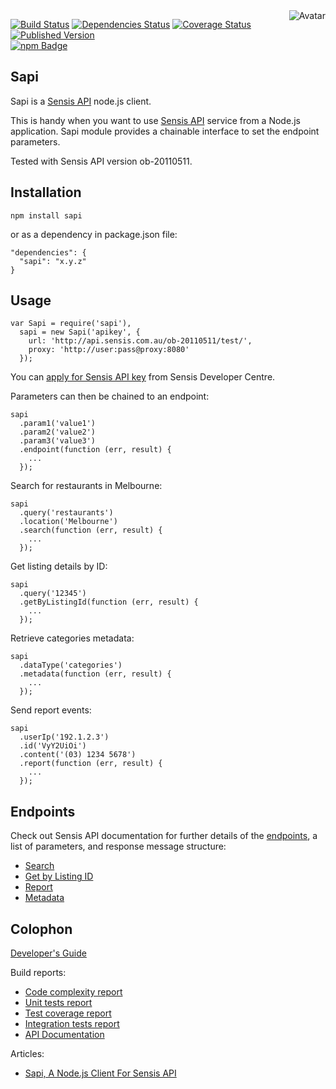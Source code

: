 <img align="right" src="https://raw.github.com/cliffano/sapi/master/avatar.jpg" alt="Avatar"/>

[![Build Status](https://secure.travis-ci.org/cliffano/sapi.png?branch=master)](http://travis-ci.org/cliffano/sapi)
[![Dependencies Status](https://david-dm.org/cliffano/sapi.png)](http://david-dm.org/cliffano/sapi)
[![Coverage Status](https://coveralls.io/repos/cliffano/sapi/badge.png?branch=master)](https://coveralls.io/r/cliffano/sapi?branch=master)
[![Published Version](https://badge.fury.io/js/sapi.png)](http://badge.fury.io/js/sapi)
<br/>
[![npm Badge](https://nodei.co/npm/sapi.png)](http://npmjs.org/package/sapi)

Sapi
----

Sapi is a [Sensis API](http://developers.sensis.com.au/about) node.js client.

This is handy when you want to use [Sensis API](http://developers.sensis.com.au/about) service from a Node.js application. Sapi module provides a chainable interface to set the endpoint parameters.

Tested with Sensis API version ob-20110511.

Installation
------------

    npm install sapi

or as a dependency in package.json file:

    "dependencies": {
      "sapi": "x.y.z"
    }

Usage
-----

    var Sapi = require('sapi'),
      sapi = new Sapi('apikey', {
        url: 'http://api.sensis.com.au/ob-20110511/test/',
        proxy: 'http://user:pass@proxy:8080'
      });

You can [apply for Sensis API key](http://developers.sensis.com.au/docs/getting_started/Apply_for_an_API_key) from Sensis Developer Centre.

Parameters can then be chained to an endpoint:

    sapi
      .param1('value1')
      .param2('value2')
      .param3('value3')
      .endpoint(function (err, result) {
        ...
      });

Search for restaurants in Melbourne:

    sapi
      .query('restaurants')
      .location('Melbourne')
      .search(function (err, result) {
        ...
      });

Get listing details by ID:

    sapi
      .query('12345')
      .getByListingId(function (err, result) {
        ...
      });

Retrieve categories metadata:

    sapi
      .dataType('categories')
      .metadata(function (err, result) {
        ...
      });

Send report events:

    sapi
      .userIp('192.1.2.3')
      .id('VyY2UiOi')
      .content('(03) 1234 5678')
      .report(function (err, result) {
        ...
      });

Endpoints
---------

Check out Sensis API documentation for further details of the [endpoints](http://developers.sensis.com.au/docs/using_endpoints), a list of parameters, and response message structure:

* [Search](http://developers.sensis.com.au/docs/endpoint_reference/Search)
* [Get by Listing ID](http://developers.sensis.com.au/docs/endpoint_reference/Get_by_Listing_ID)
* [Report](http://developers.sensis.com.au/docs/endpoint_reference/Report)
* [Metadata](http://developers.sensis.com.au/docs/endpoint_reference/Metadata)

Colophon
--------

[Developer's Guide](http://cliffano.github.io/developers_guide.html#nodejs)

Build reports:

* [Code complexity report](http://cliffano.github.io/sapi/bob/complexity/plato/index.html)
* [Unit tests report](http://cliffano.github.io/sapi/bob/test/buster.out)
* [Test coverage report](http://cliffano.github.io/sapi/bob/coverage/buster-istanbul/lcov-report/lib/index.html)
* [Integration tests report](http://cliffano.github.io/sapi/bob/test-integration/buster.out)
* [API Documentation](http://cliffano.github.io/sapi/bob/doc/dox-foundation/index.html)

Articles:

* [Sapi, A Node.js Client For Sensis API](http://blog.cliffano.com/2012/07/15/sapi-a-node-js-client-for-sensis-api/)
